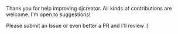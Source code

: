 Thank you for help improving djcreator. All kinds of contributions are welcome. I'm open to suggestions!

Please submit an Issue or even better a PR and I'll review :)
